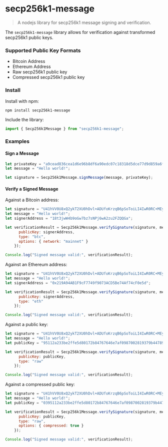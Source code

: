 
# secp256k1-message

> A nodejs library for secp256k1 message signing and verification.

The `secp256k1-message` library allows for verification against transformed secp256k1 public keys.

### Supported Public Key Formats

* Bitcoin Address
* Ethereum Address
* Raw secp256k1 public key
* Compressed secp256k1 public key

### Install

Install with npm:

```
npm install secp256k1-message
```

Include the library:

```js
import { Secp256k1Message } from "secp256k1-message";
```

### Examples

#### Sign a Message

```js
let privateKey = "a9cead836cea1d6e96b8df6a90edc07c18318d5dce77d9d859a6ff6d602c87ef"; // Generated with eth-crypto
let message = "Hello world!";

let signature = Secp256k1Message.signMessage(message, privateKey);
```

#### Verify a Signed Message

Against a Bitcoin address:

```js
let signature = "U41hVV0U8xQ2ykT2XU0hDvl+ADUfoKrzqB6pSoToiLI4IwR0RC+MEynwy68mm4texU8adD6oxAKTGeiKmeELJRw=";
let message = "Hello world!";
let signerAddress = "18t3jwW4b9oGw7bz7sNPj6wA2zu2FZQQGa";

let verificationResult = Secp256k1Message.verifySignature(signature, message, {
      publicKey: signerAddress,
      type: "btc",
      options: { network: "mainnet" }
    });

Console.log("Signed message valid:", verificationResult);
```

Against an Ethereum address:

```js
let signature = "U41hVV0U8xQ2ykT2XU0hDvl+ADUfoKrzqB6pSoToiLI4IwR0RC+MEynwy68mm4texU8adD6oxAKTGeiKmeELJRw=";
let message = "Hello world!";
let signerAddress = "0x219A94AB1F9cF7749f9073ACD5Be74Af74cF0e5d";

let verificationResult = Secp256k1Message.verifySignature(signature, message, {
      publicKey: signerAddress,
      type: "eth"
    });

Console.log("Signed message valid:", verificationResult);
```

Against a public key:

```js
let signature = "U41hVV0U8xQ2ykT2XU0hDvl+ADUfoKrzqB6pSoToiLI4IwR0RC+MEynwy68mm4texU8adD6oxAKTGeiKmeELJRw=";
let message = "Hello world!";
let publicKey = "95112a233be2ffe5d80172b84767646e7af0987002819379b4478902552cdacaa312e69a42a036d7bc9fdff48eda92e0c89c9de4dc89b52806ce2d451b7c9ea9";

let verificationResult = Secp256k1Message.verifySignature(signature, message, {
      publicKey: publicKey,
      type: "raw"
    });

Console.log("Signed message valid:", verificationResult);
```

Against a compressed public key:

```js
let signature = "U41hVV0U8xQ2ykT2XU0hDvl+ADUfoKrzqB6pSoToiLI4IwR0RC+MEynwy68mm4texU8adD6oxAKTGeiKmeELJRw=";
let message = "Hello world!";
let publicKey = "0395112a233be2ffe5d80172b84767646e7af0987002819379b4478902552cdaca";

let verificationResult = Secp256k1Message.verifySignature(signature, message, {
      publicKey: publicKey,
      type: "raw",
      options: { compressed: true }
    });

Console.log("Signed message valid:", verificationResult);
```









